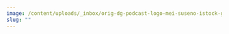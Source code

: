 ```yaml
---
image: /content/uploads/_inbox/orig-dg-podcast-logo-mei-suseno-istock-getty-images-1148452254.png
slug: ""
---
```

